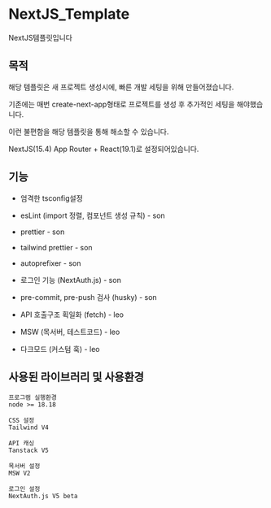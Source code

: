 # NextJS_Template

NextJS템플릿입니다

## 목적

해당 템플릿은 새 프로젝트 생성시에, 빠른 개발 세팅을 위해 만들어졌습니다.

기존에는 매번 create-next-app형태로 프로젝트를 생성 후 추가적인 세팅을 해야했습니다.

이런 불편함을 해당 템플릿을 통해 해소할 수 있습니다.

NextJS(15.4) App Router + React(19.1)로 설정되어있습니다.

## 기능

- 엄격한 tsconfig설정

- esLint (import 정렬, 컴포넌트 생성 규칙) - son

- prettier - son

- tailwind prettier - son

- autoprefixer - son

- 로그인 기능 (NextAuth.js) - son

- pre-commit, pre-push 검사 (husky) - son

- API 호출구조 획일화 (fetch) - leo

- MSW (목서버, 테스트코드) - leo

- 다크모드 (커스텀 훅) - leo

## 사용된 라이브러리 및 사용환경

```
프로그램 실행환경
node >= 18.18
```

```
CSS 설정
Tailwind V4
```

```
API 캐싱
Tanstack V5
```

```
목서버 설정
MSW V2
```

```
로그인 설정
NextAuth.js V5 beta
```
